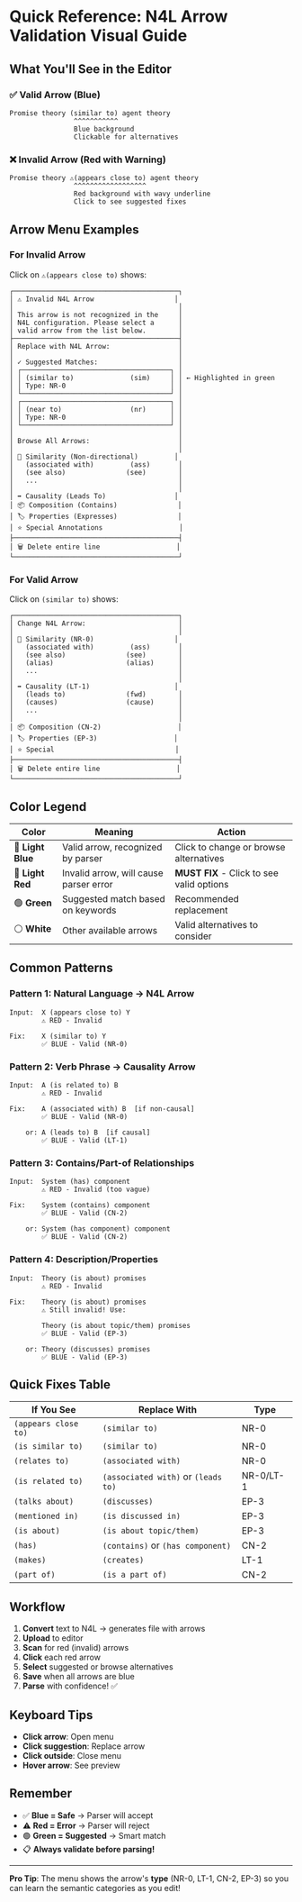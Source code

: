 # Quick Reference: N4L Arrow Validation Visual Guide

## What You'll See in the Editor

### ✅ Valid Arrow (Blue)

```
Promise theory (similar to) agent theory
                ^^^^^^^^^^^
                Blue background
                Clickable for alternatives
```

### ❌ Invalid Arrow (Red with Warning)

```
Promise theory ⚠️(appears close to) agent theory
                ^^^^^^^^^^^^^^^^^^
                Red background with wavy underline
                Click to see suggested fixes
```

## Arrow Menu Examples

### For Invalid Arrow

Click on `⚠️(appears close to)` shows:

```
┌─────────────────────────────────────────┐
│ ⚠️ Invalid N4L Arrow                    │
│                                         │
│ This arrow is not recognized in the     │
│ N4L configuration. Please select a      │
│ valid arrow from the list below.        │
├─────────────────────────────────────────┤
│ Replace with N4L Arrow:                 │
│                                         │
│ ✓ Suggested Matches:                    │
│ ┌─────────────────────────────────────┐ │
│ │ (similar to)              (sim)     │ │ ← Highlighted in green
│ │ Type: NR-0                          │ │
│ └─────────────────────────────────────┘ │
│ ┌─────────────────────────────────────┐ │
│ │ (near to)                 (nr)      │ │
│ │ Type: NR-0                          │ │
│ └─────────────────────────────────────┘ │
│                                         │
│ Browse All Arrows:                      │
│                                         │
│ 🔗 Similarity (Non-directional)         │
│   (associated with)         (ass)       │
│   (see also)               (see)        │
│   ...                                   │
│                                         │
│ ➡️ Causality (Leads To)                 │
│ 📦 Composition (Contains)               │
│ 🏷️ Properties (Expresses)               │
│ ⭐ Special Annotations                   │
├─────────────────────────────────────────┤
│ 🗑️ Delete entire line                   │
└─────────────────────────────────────────┘
```

### For Valid Arrow

Click on `(similar to)` shows:

```
┌─────────────────────────────────────────┐
│ Change N4L Arrow:                       │
│                                         │
│ 🔗 Similarity (NR-0)                    │
│   (associated with)         (ass)       │
│   (see also)               (see)        │
│   (alias)                  (alias)      │
│   ...                                   │
│                                         │
│ ➡️ Causality (LT-1)                     │
│   (leads to)               (fwd)        │
│   (causes)                 (cause)      │
│   ...                                   │
│                                         │
│ 📦 Composition (CN-2)                   │
│ 🏷️ Properties (EP-3)                   │
│ ⭐ Special                              │
├─────────────────────────────────────────┤
│ 🗑️ Delete entire line                   │
└─────────────────────────────────────────┘
```

## Color Legend

| Color             | Meaning                                | Action                                    |
| ----------------- | -------------------------------------- | ----------------------------------------- |
| 🔵 **Light Blue** | Valid arrow, recognized by parser      | Click to change or browse alternatives    |
| 🔴 **Light Red**  | Invalid arrow, will cause parser error | **MUST FIX** - Click to see valid options |
| 🟢 **Green**      | Suggested match based on keywords      | Recommended replacement                   |
| ⚪ **White**      | Other available arrows                 | Valid alternatives to consider            |

## Common Patterns

### Pattern 1: Natural Language → N4L Arrow

```
Input:  X (appears close to) Y
        ⚠️ RED - Invalid

Fix:    X (similar to) Y
        ✅ BLUE - Valid (NR-0)
```

### Pattern 2: Verb Phrase → Causality Arrow

```
Input:  A (is related to) B
        ⚠️ RED - Invalid

Fix:    A (associated with) B  [if non-causal]
        ✅ BLUE - Valid (NR-0)

    or: A (leads to) B  [if causal]
        ✅ BLUE - Valid (LT-1)
```

### Pattern 3: Contains/Part-of Relationships

```
Input:  System (has) component
        ⚠️ RED - Invalid (too vague)

Fix:    System (contains) component
        ✅ BLUE - Valid (CN-2)

    or: System (has component) component
        ✅ BLUE - Valid (CN-2)
```

### Pattern 4: Description/Properties

```
Input:  Theory (is about) promises
        ⚠️ RED - Invalid

Fix:    Theory (is about) promises
        ⚠️ Still invalid! Use:

        Theory (is about topic/them) promises
        ✅ BLUE - Valid (EP-3)

    or: Theory (discusses) promises
        ✅ BLUE - Valid (EP-3)
```

## Quick Fixes Table

| If You See           | Replace With                        | Type      |
| -------------------- | ----------------------------------- | --------- |
| `(appears close to)` | `(similar to)`                      | NR-0      |
| `(is similar to)`    | `(similar to)`                      | NR-0      |
| `(relates to)`       | `(associated with)`                 | NR-0      |
| `(is related to)`    | `(associated with)` or `(leads to)` | NR-0/LT-1 |
| `(talks about)`      | `(discusses)`                       | EP-3      |
| `(mentioned in)`     | `(is discussed in)`                 | EP-3      |
| `(is about)`         | `(is about topic/them)`             | EP-3      |
| `(has)`              | `(contains)` or `(has component)`   | CN-2      |
| `(makes)`            | `(creates)`                         | LT-1      |
| `(part of)`          | `(is a part of)`                    | CN-2      |

## Workflow

1. **Convert** text to N4L → generates file with arrows
2. **Upload** to editor
3. **Scan** for red (invalid) arrows
4. **Click** each red arrow
5. **Select** suggested or browse alternatives
6. **Save** when all arrows are blue
7. **Parse** with confidence! ✅

## Keyboard Tips

- **Click arrow**: Open menu
- **Click suggestion**: Replace arrow
- **Click outside**: Close menu
- **Hover arrow**: See preview

## Remember

- ✅ **Blue = Safe** → Parser will accept
- ⚠️ **Red = Error** → Parser will reject
- 🟢 **Green = Suggested** → Smart match
- 📋 **Always validate before parsing!**

---

**Pro Tip**: The menu shows the arrow's **type** (NR-0, LT-1, CN-2, EP-3) so you can learn the semantic categories as you edit!
